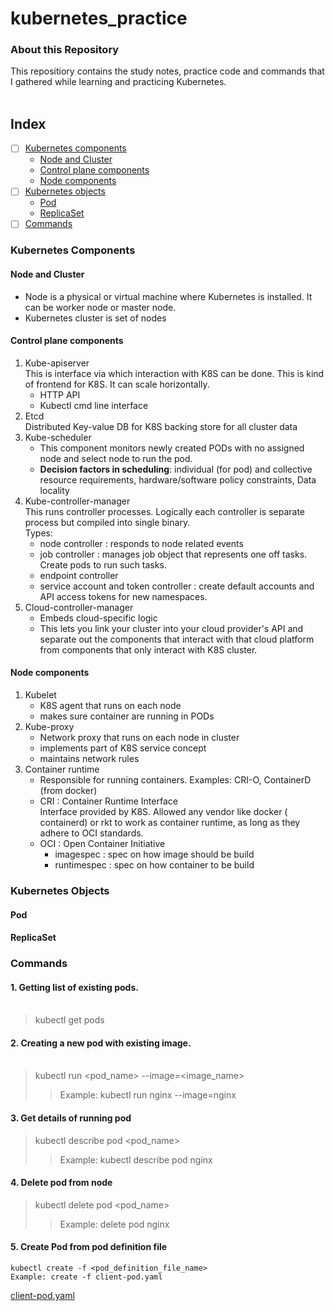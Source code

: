  # kubernetes_practice

### About this Repository
This repositiory contains the study notes, practice code and commands that I gathered while learning and practicing Kubernetes.
<br><br>

## <a name='toc'>Index</a>
- [ ] [Kubernetes components](#k8sComponents)
  * [Node and Cluster](#nodeNCluster)
  * [Control plane components](#controlPlane)
  * [Node components](#nodeComponents)
- [ ] [Kubernetes objects](#k8sObjects)
  * [Pod](#pod)
  * [ReplicaSet](#replicaSet)
- [ ] [Commands](#commands)

### <a name='k8sComponents'>Kubernetes Components</a>
#### <a name='nodeNCluster'>Node and Cluster</a>
- Node is a physical or virtual machine where Kubernetes is installed. It can be worker node or master node.
- Kubernetes cluster is set of nodes

#### <a name='controlPlane'>Control plane components</a>
1. Kube-apiserver<br>
    This is interface via which interaction with K8S can be done. This is kind of frontend for K8S. It can scale horizontally.
   - HTTP API
   - Kubectl cmd line interface
3. Etcd <br> Distributed Key-value DB for K8S backing store for all cluster data
4. Kube-scheduler <br>
   - This component monitors newly created PODs with no assigned node and select node to run the pod.
   - **Decision factors in scheduling**: individual (for pod) and collective resource requirements, hardware/software policy constraints, Data locality
6. Kube-controller-manager <br>
    This runs controller processes. Logically each controller is separate process but compiled into single binary. <br>
    Types:
    + node controller : responds to node related events
    + job controller : manages job object that represents one off tasks. Create pods to run such tasks.
    + endpoint controller
    + service account and token controller : create default accounts and API access tokens for new namespaces.
8. Cloud-controller-manager
   + Embeds cloud-specific logic
   + This lets you link your cluster into your cloud provider's API and separate out the components that interact with that cloud platform from components that only interact with K8S cluster.

#### <a name='nodeComponents'>Node components</a>
1. Kubelet
   - K8S agent that runs on each node
   - makes sure container are running in PODs
3. Kube-proxy
   - Network proxy that runs on each node in cluster
   - implements part of K8S service concept
   - maintains network rules
5. Container runtime
   - Responsible for running containers. Examples: CRI-O, ContainerD (from docker)
   - CRI : Container Runtime Interface <br>
       Interface provided by K8S. Allowed any vendor like docker ( containerd) or rkt to work as container runtime, as long as they adhere to OCI standards.
   - OCI : Open  Container Initiative <br>
       * imagespec : spec on how image should be build
       * runtimespec : spec on how container to be build

### <a name='k8sObjects'>Kubernetes Objects</a>

#### <a name='pod'>Pod</a>

#### <a name='replicaSet'> ReplicaSet </a>

### Commands
#### 1. Getting list of existing pods. <br><br></b>
> kubectl get pods

#### 2. Creating a new pod with existing image. <br><br></b>
> kubectl run <pod_name> --image=<image_name>
>> Example:  kubectl run nginx --image=nginx

#### 3. Get details of running pod
> kubectl describe pod <pod_name>
>> Example: kubectl describe pod nginx

#### 4. Delete pod from node
> kubectl delete pod <pod_name>
>> Example: delete pod nginx

#### 5. Create Pod from pod definition file
    kubectl create -f <pod_definition_file_name>
    Example: create -f client-pod.yaml
[client-pod.yaml](https://github.com/amolbinwade/kubernetes_practice/blob/master/client-pod.yaml)


  
